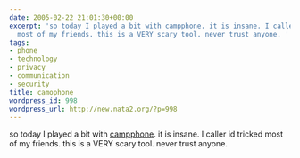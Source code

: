 ```yaml
---
date: 2005-02-22 21:01:30+00:00
excerpt: 'so today I played a bit with campphone. it is insane. I caller id tricked
  most of my friends. this is a VERY scary tool. never trust anyone. '
tags:
- phone
- technology
- privacy
- communication
- security
title: camophone
wordpress_id: 998
wordpress_url: http://new.nata2.org/?p=998
---
```


so today I played a bit with <a href="http://www.camophone.com/" target="_self">campphone</a>. it is insane. I caller id tricked most of my friends. this is a VERY scary tool. never trust anyone.
